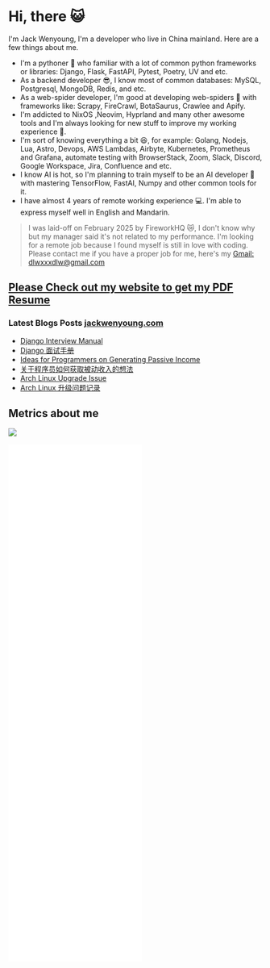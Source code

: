 # Hi, there 😺

I'm Jack Wenyoung, I'm a developer who live in China mainland. Here are a few
things about me.

- I'm a pythoner 🐍 who familiar with a lot of common python frameworks or
  libraries: Django, Flask, FastAPI, Pytest, Poetry, UV and etc.
- As a backend developer 😎, I know most of common databases: MySQL, Postgresql,
  MongoDB, Redis, and etc.
- As a web-spider developer, I'm good at developing web-spiders 👾 with
  frameworks like: Scrapy, FireCrawl, BotaSaurus, Crawlee and Apify.
- I'm addicted to NixOS ,Neovim, Hyprland and many other awesome tools and I'm
  always looking for new stuff to improve my working experience 🚀.
- I'm sort of knowing everything a bit 😆, for example: Golang, Nodejs, Lua,
  Astro, Devops, AWS Lambdas, Airbyte, Kubernetes, Prometheus and Grafana,
  automate testing with BrowserStack, Zoom, Slack, Discord, Google Workspace,
  Jira, Confluence and etc.
- I know AI is hot, so I'm planning to train myself to be an AI developer 🤖
  with mastering TensorFlow, FastAI, Numpy and other common tools for it.
- I have almost 4 years of remote working experience 💻. I'm able to express
  myself well in English and Mandarin.

> I was laid-off on February 2025 by FireworkHQ 😿, I don't know why but my
> manager said it's not related to my performance. I'm looking for a remote job
> because I found myself is still in love with coding. Please contact me if you
> have a proper job for me, here's my
> [Gmail: dlwxxxdlw@gmail.com](mailto:dlwxxxdlw@gmail.com)

## [Please Check out my website to get my PDF Resume](https://jackwenyoung.com)

### Latest Blogs Posts [jackwenyoung.com](https://jackwenyoung.com)

<!-- BLOG-POST-LIST:START -->
- [Django Interview Manual](https://jackwenyoung.com/en/blog/django-interview)
- [Django 面试手册](https://jackwenyoung.com/zh/blog/django-interview)
- [Ideas for Programmers on Generating Passive Income](https://jackwenyoung.com/en/blog/passive-incoming)
- [关于程序员如何获取被动收入的想法](https://jackwenyoung.com/zh/blog/passive-incoming)
- [Arch Linux Upgrade Issue](https://jackwenyoung.com/en/blog/archlinux-upgrade)
- [Arch Linux 升级问题记录](https://jackwenyoung.com/zh/blog/archlinux-upgrade)
<!-- BLOG-POST-LIST:END -->

## Metrics about me

<picture>
  <source
    srcset="https://github-readme-stats.vercel.app/api?username=JackTheMico&show_icons=true&theme=catppuccin_mocha"
    media="(prefers-color-scheme: dark)"
  />
  <source
    srcset="https://github-readme-stats.vercel.app/api?username=JackTheMico&show_icons=true&theme=ambient_gradient"
    media="(prefers-color-scheme: light), (prefers-color-scheme: no-preference)"
  />
  <img src="https://github-readme-stats.vercel.app/api?username=JackTheMico&show_icons=true" />
</picture>

![Metrics](./github-metrics.svg)

